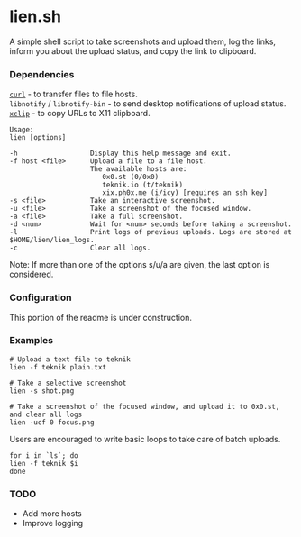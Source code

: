# lien.sh

A simple shell script to take screenshots and upload them, log the links, inform you about the upload status, and copy the link to clipboard.

### Dependencies

[`curl`](https://curl.haxx.se/) - to transfer files to file hosts.  
`libnotify` / `libnotify-bin` - to send desktop notifications of upload status.  
[`xclip`](https://github.com/astrand/xclip) - to copy URLs to X11 clipboard.

```
Usage:
lien [options]

-h                  Display this help message and exit.
-f host <file>      Upload a file to a file host.
                    The available hosts are:
                       0x0.st (0/0x0)
                       teknik.io (t/teknik)
                       xix.ph0x.me (i/icy) [requires an ssh key]
-s <file>           Take an interactive screenshot.
-u <file>           Take a screenshot of the focused window.
-a <file>           Take a full screenshot.
-d <num>            Wait for <num> seconds before taking a screenshot.
-l                  Print logs of previous uploads. Logs are stored at $HOME/lien/lien_logs.
-c                  Clear all logs.
```

Note: If more than one of the options s/u/a are given, the last option is considered.

### Configuration

This portion of the readme is under construction.

### Examples

```shell
# Upload a text file to teknik
lien -f teknik plain.txt

# Take a selective screenshot
lien -s shot.png

# Take a screenshot of the focused window, and upload it to 0x0.st, and clear all logs
lien -ucf 0 focus.png
```

Users are encouraged to write basic loops to take care of batch uploads.

```shell
for i in `ls`; do
lien -f teknik $i
done
```

### TODO

 - Add more hosts
 - Improve logging
